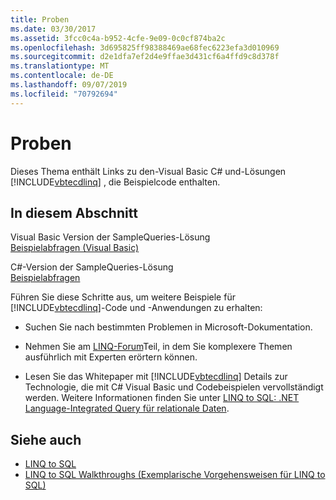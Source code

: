 ```yaml
---
title: Proben
ms.date: 03/30/2017
ms.assetid: 3fcc0c4a-b952-4cfe-9e09-0c0cf874ba2c
ms.openlocfilehash: 3d695825ff98388469ae68fec6223efa3d010969
ms.sourcegitcommit: d2e1dfa7ef2d4e9ffae3d431cf6a4ffd9c8d378f
ms.translationtype: MT
ms.contentlocale: de-DE
ms.lasthandoff: 09/07/2019
ms.locfileid: "70792694"
---
```

# <a name="samples"></a>Proben
Dieses Thema enthält Links zu den-Visual Basic C# und-Lösungen [!INCLUDE[vbtecdlinq](../../../../../../includes/vbtecdlinq-md.md)] , die Beispielcode enthalten.  
  
## <a name="in-this-section"></a>In diesem Abschnitt  
 Visual Basic Version der SampleQueries-Lösung  
 [Beispielabfragen (Visual Basic)](../../../../../visual-basic/programming-guide/language-features/linq/introduction-to-linq.md)  
  
 C#-Version der SampleQueries-Lösung  
 [Beispielabfragen](https://docs.microsoft.com/previous-versions/visualstudio/visual-studio-2008/bb397972(v=vs.90))  
  
 Führen Sie diese Schritte aus, um weitere Beispiele für [!INCLUDE[vbtecdlinq](../../../../../../includes/vbtecdlinq-md.md)]-Code und -Anwendungen zu erhalten:  
  
- Suchen Sie nach bestimmten Problemen in Microsoft-Dokumentation.  
  
- Nehmen Sie am [LINQ-Forum](https://go.microsoft.com/fwlink/?LinkId=76488)Teil, in dem Sie komplexere Themen ausführlich mit Experten erörtern können.  
  
- Lesen Sie das Whitepaper mit [!INCLUDE[vbtecdlinq](../../../../../../includes/vbtecdlinq-md.md)] Details zur Technologie, die mit C# Visual Basic und Codebeispielen vervollständigt werden. Weitere Informationen finden Sie unter [LINQ to SQL: .NET Language-Integrated Query für relationale Daten](https://go.microsoft.com/fwlink/?LinkId=93205).  
  
## <a name="see-also"></a>Siehe auch

- [LINQ to SQL](index.md)
- [LINQ to SQL Walkthroughs (Exemplarische Vorgehensweisen für LINQ to SQL)](https://docs.microsoft.com/previous-versions/visualstudio/visual-studio-2008/bb386295(v=vs.90))
